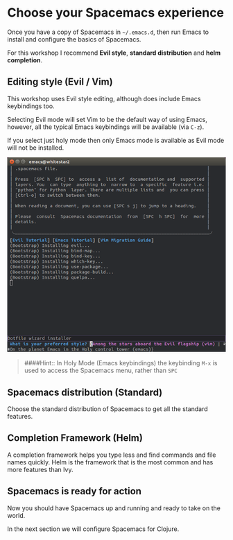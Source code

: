 # Choose your Spacemacs experience

Once you have a copy of Spacemacs in `~/.emacs.d`, then run Emacs to install and configure the basics of Spacemacs.

For this workshop I recommend **Evil style**, **standard distribution** and **helm completion**.

## Editing style (Evil / Vim)

This workshop uses Evil style editing, although does include Emacs keybindings too.

Selecting Evil mode will set Vim to be the default way of using Emacs, however, all the typical Emacs keybindings will be available (via `C-z`).

If you select just holy mode then only Emacs mode is available as Evil mode will not be installed.

![Spacemacs - selecting Evil mode](/images/spacemacs-first-run-vim.png)


> ####Hint::
> In Holy Mode (Emacs keybindings) the keybinding `M-x` is used to access the Spacemacs menu, rather than `SPC`


## Spacemacs distribution (Standard)

Choose the standard distribution of Spacemacs to get all the standard features.


## Completion Framework (Helm)

A completion framework helps you type less and find commands and file names quickly.  Helm is the framework that is the most common and has more features than Ivy.

## Spacemacs is ready for action

Now you should have Spacemacs up and running and ready to take on the world.

In the next section we will configure Spacemacs for Clojure.

